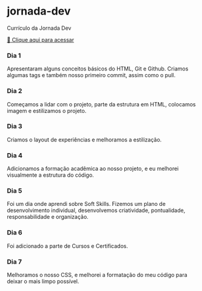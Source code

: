 # jornada-dev
Currículo da Jornada Dev

[🔗 Clique aqui para acessar](https://scieq.github.io/jornada-dev/)

### Dia 1
  Apresentaram alguns conceitos básicos do HTML, Git e Github. Criamos algumas tags e também nosso primeiro commit, assim como o pull.
  

### Dia 2
  Começamos a lidar com o projeto, parte da estrutura em HTML, colocamos imagem e estilizamos o projeto.


### Dia 3
  Criamos o layout de experiências e melhoramos a estilização.

### Dia 4
  Adicionamos a formação acadêmica ao nosso projeto, e eu melhorei visualmente a estrutura do código.

### Dia 5
  Foi um dia onde aprendi sobre Soft Skills. Fizemos um plano de desenvolvimento individual, desenvolvemos criatividade, pontualidade, responsabilidade e organização.

### Dia 6
  Foi adicionado a parte de Cursos e Certificados.


### Dia 7
  Melhoramos o nosso CSS, e melhorei a formatação do meu código para deixar o mais limpo possível.
